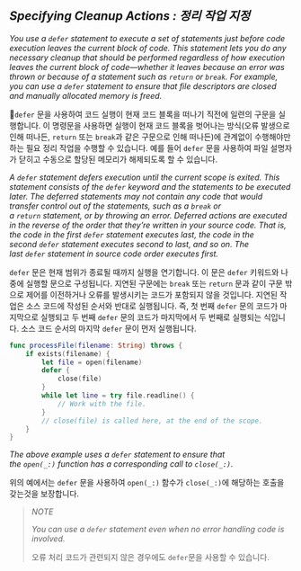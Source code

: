 ## *Specifying Cleanup Actions : 정리 작업 지정*

*You use a `defer` statement to execute a set of statements just before code execution leaves the current block of code. This statement lets you do any necessary cleanup that should be performed regardless of how execution leaves the current block of code—whether it leaves because an error was thrown or because of a statement such as `return` or `break`. For example, you can use a `defer` statement to ensure that file descriptors are closed and manually allocated memory is freed.*

`defer` 문을 사용하여 코드 실행이 현재 코드 블록을 떠나기 직전에 일련의 구문을 실행합니다. 이 명령문을 사용하면 실행이 현재 코드 블록을 벗어나는 방식(오류 발생으로 인해 떠나든, `return` 또는 `break`과 같은 구문으로 인해 떠나든)에 관계없이 수행해야만 하는 필요 정리 작업을 수행할 수 있습니다. 예를 들어 `defer` 문을 사용하여 파일 설명자가 닫히고 수동으로 할당된 메모리가 해제되도록 할 수 있습니다.

*A `defer` statement defers execution until the current scope is exited. This statement consists of the `defer` keyword and the statements to be executed later. The deferred statements may not contain any code that would transfer control out of the statements, such as a `break` or a `return` statement, or by throwing an error. Deferred actions are executed in the reverse of the order that they’re written in your source code. That is, the code in the first `defer` statement executes last, the code in the second `defer` statement executes second to last, and so on. The last `defer` statement in source code order executes first.*

`defer` 문은 현재 범위가 종료될 때까지 실행을 연기합니다. 이 문은 `defer` 키워드와 나중에 실행할 문으로 구성됩니다. 지연된 구문에는 `break` 또는 `return` 문과 같이 구문 밖으로 제어를 이전하거나 오류를 발생시키는 코드가 포함되지 않을 것입니다. 지연된 작업은 소스 코드에 작성된 순서와 반대로 실행됩니다. 즉, 첫 번째 `defer` 문의 코드가 마지막으로 실행되고 두 번째 `defer` 문의 코드가 마지막에서 두 번째로 실행되는 식입니다. 소스 코드 순서의 마지막 `defer` 문이 먼저 실행됩니다.

```swift
func processFile(filename: String) throws {
    if exists(filename) {
        let file = open(filename)
        defer {
            close(file)
        }
        while let line = try file.readline() {
            // Work with the file.
        }
        // close(file) is called here, at the end of the scope.
    }
}
```

*The above example uses a `defer` statement to ensure that the `open(_:)` function has a corresponding call to `close(_:)`.*

위의 예에서는 `defer` 문을 사용하여 `open(_:)` 함수가 `close(_:)`에 해당하는 호출을 갖는것을 보장합니다.

> *NOTE*
> 
> *You can use a `defer` statement even when no error handling code is involved.*
> 
> 오류 처리 코드가 관련되지 않은 경우에도  `defer`문을 사용할 수 있습니다.


